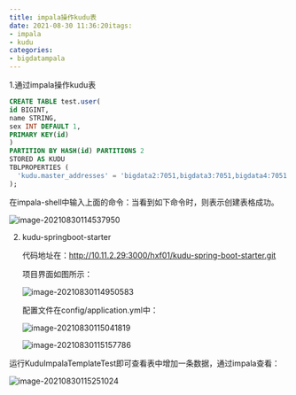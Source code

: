 ```yaml
---
title: impala操作kudu表
date: 2021-08-30 11:36:20itags:
- impala
- kudu
categories: 
- bigdatampala
---
```


1.通过impala操作kudu表

<!--more-->

```sql
CREATE TABLE test.user(
id BIGINT,
name STRING,
sex INT DEFAULT 1,
PRIMARY KEY(id)
)
PARTITION BY HASH(id) PARTITIONS 2
STORED AS KUDU
TBLPROPERTIES (
  'kudu.master_addresses' = 'bigdata2:7051,bigdata3:7051,bigdata4:7051'
);
```

在impala-shell中输入上面的命令：当看到如下命令时，则表示创建表格成功。

![image-20210830114537950](https://gitee.com/hxf88/imgrepo/raw/master/img/image-20210830114537950.png)

2. kudu-springboot-starter

   代码地址在：http://10.11.2.29:3000/hxf01/kudu-spring-boot-starter.git

   项目界面如图所示：

   ![image-20210830114950583](https://gitee.com/hxf88/imgrepo/raw/master/img/image-20210830114950583.png)

   配置文件在config/application.yml中：

   ![image-20210830115041819](https://gitee.com/hxf88/imgrepo/raw/master/img/image-20210830115041819.png)

   ![image-20210830115157786](https://gitee.com/hxf88/imgrepo/raw/master/img/image-20210830115157786.png)

运行KuduImpalaTemplateTest即可查看表中增加一条数据，通过impala查看：

![image-20210830115251024](https://gitee.com/hxf88/imgrepo/raw/master/img/image-20210830115251024.png)



